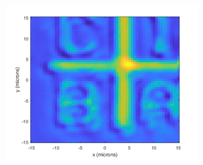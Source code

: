 ![Screenshot of a comment on a GitHub issue showing an image, added in the Markdown, of an Octocat smiling and raising a tentacle.](cross_mark_0_0005mmsteps_02282024_v3.png)

